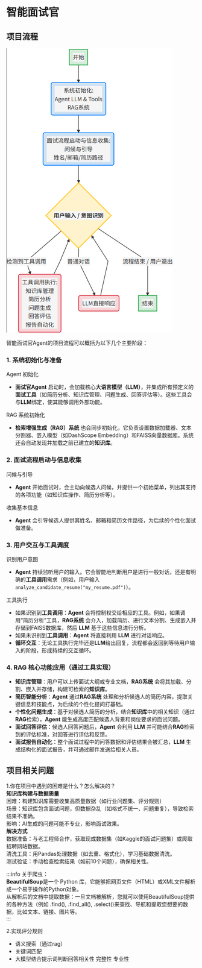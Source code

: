 # 智能面试官

## 项目流程

![1752124934937](image/智能面试官/1752124934937.png)

智能面试官Agent的项目流程可以概括为以下几个主要阶段：

### 1. 系统初始化与准备

Agent 初始化

- **面试官Agent** 启动时，会加载核心**大语言模型（LLM）**，并集成所有预定义的**面试工具**（如简历分析、知识库管理、问题生成、回答评估等）。这些工具会与**LLM**绑定，使其能够调用外部功能。

RAG 系统初始化

- **检索增强生成（RAG）系统** 也会同步初始化，它负责设置数据加载器、文本分割器、嵌入模型（如DashScope Embedding）和FAISS向量数据库。系统还会自动发现并加载之前已建立的**知识库**。

### 2. 面试流程启动与信息收集

问候与引导

- **Agent** 开始面试时，会主动向候选人问候，并提供一个初始菜单，列出其支持的各项功能（如知识库操作、简历分析等）。

收集基本信息

- **Agent** 会引导候选人提供其姓名、邮箱和简历文件路径，为后续的个性化面试做准备。

### 3. 用户交互与工具调度

识别用户意图

- **Agent** 持续监听用户的输入。它会智能地判断用户是进行一般对话，还是有明确的**工具调用**需求（例如，用户输入 `analyze_candidate_resume("my_resume.pdf")`）。

工具执行

- 如果识别到**工具调用**：**Agent** 会将控制权交给相应的工具。例如，如果调用“简历分析”工具，**RAG系统** 会介入，加载简历、进行文本分割、生成嵌入并存储到FAISS数据库，然后 **LLM** 基于这些信息进行分析。
- 如果未识别到**工具调用**：**Agent** 将直接利用 **LLM** 进行对话响应。
- **循环交互**：无论工具执行完毕还是**LLM**给出回复，流程都会返回到等待用户输入的阶段，形成持续的交互循环。

### 4. RAG 核心功能应用（通过工具实现）

- **知识库管理**：用户可以上传面试大纲或专业文档，**RAG系统** 会将其加载、分割、嵌入并存储，构建可检索的**知识库**。
- **简历智能分析**：**Agent** 通过**RAG系统** 处理和分析候选人的简历内容，提取关键信息和技能点，为后续的个性化提问打基础。
- **个性化问题生成**：基于对候选人简历的分析，结合**知识库**中的相关知识（通过**RAG**检索），**Agent** 能生成高度匹配候选人背景和岗位要求的面试问题。
- **面试回答评估**：候选人回答问题后，**Agent** 会利用 **LLM** 并可能结合**RAG**检索到的评估标准，对回答进行评估和反馈。
- **面试报告自动化**：整个面试过程中的问答数据和评估结果会被汇总，**LLM** 生成结构化的面试报告，并可通过邮件发送给相关人员。

## 项目相关问题

1.你在项目中遇到的困难是什么？怎么解决的？  
**知识库构建与数据质量**  
困难：构建知识库需要收集高质量数据（如行业问题集、评分规则）  
场景：知识库包含面试问题，但数据杂乱（如格式不统一、问题重复），导致检索结果不准确。  
影响：AI生成的问题可能不专业，影响面试效果。  
**解决方式**  
数据准备：与老工程师合作，获取现成数据集（如Kaggle的面试问题集）或爬取招聘网站数据。  
清洗工具：用Pandas处理数据（如去重、格式化），学习基础数据清洗。  
测试验证：手动检查检索结果（如前10个问题），确保相关性。  

:::info 关于爬虫：  
**BeautifulSoup**是一个 Python 库，它能够把网页文件（HTML）或XML文件解析成一个易于操作的Python对象。  
从解析后的文档中提取数据：一旦文档被解析，您就可以使用BeautifulSoup提供的各种方法（例如 .find(), .find_all(), .select()来查找、导航和提取您想要的数据，比如文本、链接、图片等。  
:::

2.实现评分规则  

- 语义搜索（通过rag）
- 关键词匹配
- 大模型结合提示词判断回答相关性 完整性 专业性

